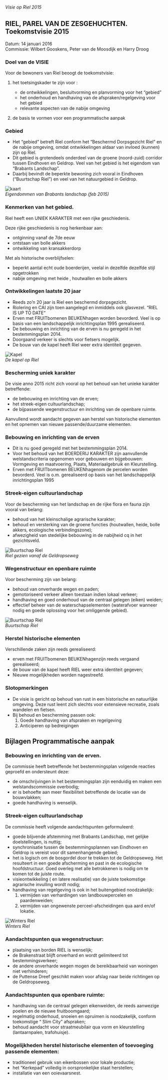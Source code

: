 ###### Visie op Riel 2015

## RIEL, PAREL VAN DE ZESGEHUCHTEN. Toekomstvisie 2015
Datum: 14 januari 2016  
Commissie: Wilbert Gooskens, Peter van de Moosdijk en Harry Droog

### Doel van de VISIE 

Voor de bewoners van Riel beoogt de toekomstvisie:

1. het toetsingskader te zijn voor : 
   - de ontwikkelingen, besluitvorming en planvorming voor het “gebied” 
   - het onderhoud en handhaving van de afspraken/regelgeving voor het gebied 
   - relevante aspecten van de nabije omgeving

2. de basis te vormen voor een programmatische aanpak


### Gebied 
- Het “gebied” betreft Riel conform het “Beschermd Dorpsgezicht Riel” en de nabije omgeving, omdat ontwikkelingen aldaar van invloed (kunnen) zijn op Riel. 
- Dit gebied is grotendeels onderdeel van de groene (noord-zuid) corridor tussen Eindhoven en Geldrop. Veel van het gebied is het eigendom van “Brabants Landschap”. 
- Daarbij bevindt de beperkte bewoning zich vooral in Eindhoven (“Buurtschap Riel”) en veel van het natuurgebied in Geldrop.

![kaart](kaart-bl.jpg)  
*Eigendommen van Brabants landschap (feb 2015)*

### Kenmerken van het gebied.
Riel heeft een UNIEK KARAKTER met een rijke geschiedenis.

Deze rijke geschiedenis is nog herkenbaar aan: 
- ontginning vanaf de 7de eeuw 
- ontstaan van bolle akkers 
- ontwikkeling van kransakkerdorp

Met als historische overblijfselen: 
- beperkt aantal echt oude boerderijen, veelal in dezelfde dezelfde stijl opgetrokken 
- nabije omgeving met heide , houtwallen en bolle akkers


### Ontwikkelingen laatste 20 jaar
- Reeds zo’n 20 jaar is Riel een beschermd dorpsgezicht. 
- Riolering en CAI zijn toen aangelegd en inmiddels ook glasvezel. “RIEL IS UP TO DATE“ 
- Erven met FRUITbomenen BEUKENhagen worden bevorderd. Veel is op basis van een landschappelijk inrichtingsplan 1995 gerealiseerd.
- De bebouwing en inrichting van de erven is nu geregeld in het bestemmingsplan 2014. 
- Doorgaand verkeer is slechts voor fietsers mogelijk. 
- De bouw van de kapel heeft Riel weer extra identiteit gegeven.                                                                                   

![Kapel](winter-kapel.jpg)  
*De kapel op Riel*

### Bescherming uniek karakter 
De visie anno 2015 richt zich vooral op het behoud van het unieke karakter betreffende: 
- de bebouwing en inrichting van de erven; 
- het streek-eigen cultuurlandschap; 
- de bijpassende wegenstructuur en inrichting van de openbare ruimte.

Aanvullend wordt aandacht gegeven aan herstel van historische elementen en het opnemen van nieuwe passende/duurzame elementen.

### Bebouwing en inrichting van de erven 
- Dit is nu goed geregeld met het bestemmingsplan 2014. 
- Voor het behoud van het BOERDERIJ KARAKTER zijn aanvullende welstandscriteria opgenomen voor gebouwen en bijgebouwen: Vormgeving en maatvoering, Plaats, Materiaalgebruik en Kleurstelling. 
- Erven met FRUITbomenen BEUKENhagenom de percelen worden bevorderd. Veel is o.m. gerealiseerd op basis van het landschappelijk inrichtingsplan 1995

### Streek-eigen cultuurlandschap 
Voor de bescherming van het landschap en de rijke flora en fauna zijn vooral van belang: 
- behoud van het kleinschalige agrarische karakter; 
- behoud en versterking van de groene functies (houtwallen, heide, bolle akkers, ecologische verbindingszone); 
- afwezigheid van stedelijke bebouwing in de nabijheid cq in het gezichtsveld.

![Buurtschap Riel](riel52.jpg)  
*Riel gezien vanaf de Geldropseweg*

### Wegenstructuur en openbare ruimte 
Voor bescherming zijn van belang: 
- behoud van onverharde wegen en paden; 
- gemotoriseerd verkeer alleen toestaan indien lokaal verkeer; 
- handhaving en goed onderhoud van de centraal gelegen (eiken) weiden; 
- effectief beheer van de waterschapselementen (waterafvoer wanneer nodig en goede oplossing voor het omliggende gebied).

![Buurtschap Riel](riel50.jpg)  
*Buurtschap Riel*

### Herstel historische elementen 
Verschillende zaken zijn reeds gerealiseerd: 
- erven met FRUITbomenen BEUKENhagenzijn reeds vergaand gerealiseerd; 
- de bouw van de kapel heeft RIEL weer extra identiteit gegeven; 
- Nieuwe mogelijkheden worden nagestreefd.

### Slotopmerkingen 
- De visie is gericht op behoud van rust in een historische en natuurlijke omgeving. Deze rust leent zich slechts voor extensieve recreatie, zoals wandelen en fietsen. 
- Bij behoud en bescherming passen ook: 
  1. Goede handhaving van afspraken en regelgeving 
  2. Anticiperen op bedreigingen

## Bijlagen Programmatische aanpak

### Bebouwing en inrichting van de erven.
De commissie heeft betreffende het bestemmingsplan volgende reacties geproefd en ondersteunt deze:
- de omschrijvingen in het bestemmingsplan zijn eenduidig en maken een welstandscommissie overbodig;
- er is behoefte aan meer flexibiliteit betreffende de locatie van de bouwvlakken; 
- goede handhaving is wenselijk.  

### Streek-eigen cultuurlandschap
De commissie heeft volgende aandachtspunten geformuleerd: 
- goede blijvende afstemming met Brabants Landschap, met gelijke doelstellingen, is nuttig;
- synchronisatie tussen de bestemmingsplannen van Eindhoven en Geldrop is vereist voor dit samenhangende gebied; 
- het is logisch om de bosgordel door te trekken tot de Geldropseweg. Het resulteert in een goede afscherming en past in de ecologische hoofdstructuur. Goed overleg met alle betrokkenen is nodig om te komen tot de juiste route.
- visieontwikkeling ( en latere realisatie) van de juiste toekomstige agrarische invulling wordt nodig;
- handhaving van regelgeving is ook in het buitengebied noodzakelijk: 
  1. vermijden van verhardingen van landbouwpercelen en paardenweiden;
  2. vermijden van ongewenste perceel-afscheidingen qua aard en/of lokatie.

![Winters Riel](winters-riel.jpg)  
*Winters Riel*

### Aandachtspunten qua wegenstructuur:
- plaatsing van borden RIEL is wenselijk;
- de Brakenstraat blijft onverhard en wordt gelimiteerd tot bestemmingsverkeer; 
- de andere onverharde wegen mogen de bereikbaarheid van woningen niet verhinderen; 
- de Puttense Dreef geschikt maken voor afslag naar beide richtingen op de Geldropseweg.

### Aandachtspunten qua openbare ruimte:
- handhaving van de centraal gelegen eikenweiden, de reeds aanwezige poelen en de nieuwe fruitboomgaard; 
- regelmatig onderhoud, snoeien en opruimen is noodzakelijk, conform toekomstige “ Slim City” afspraken; 
- behoud aandacht voor straatmeubilair qua vorm en kleurstelling (lantaarnpalen, trafohuisje).

### Mogelijkheden herstel historische elementen of toevoeging passende elementen:
- traditioneel gebruik van eikenbossen voor lokale productie;
- het “Kerkepad” volledig in oorspronkelijke staat herstellen;
- installatie van een ooievaarsnest.
